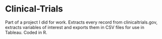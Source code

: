 # Clinical-Trials

Part of a project I did for work. Extracts every record from clinicaltrials.gov, extracts variables of interest and exports them in CSV files for use in Tableau. Coded in R.
